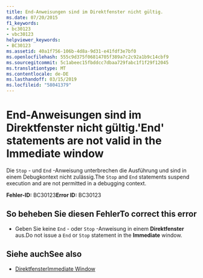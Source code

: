 ```yaml
---
title: End-Anweisungen sind im Direktfenster nicht gültig.
ms.date: 07/20/2015
f1_keywords:
- bc30123
- vbc30123
helpviewer_keywords:
- BC30123
ms.assetid: 40a1f756-106b-4d8a-9d31-e41fdf3e7bf0
ms.openlocfilehash: 555c9d375f06814705f389a7c2c92a1b9c14cbf9
ms.sourcegitcommit: 5c1abeec15fbddcc7dbaa729fabc1f1f29f12045
ms.translationtype: MT
ms.contentlocale: de-DE
ms.lasthandoff: 03/15/2019
ms.locfileid: "58041379"
---
```

# <a name="end-statements-are-not-valid-in-the-immediate-window"></a><span data-ttu-id="da539-102">End-Anweisungen sind im Direktfenster nicht gültig.</span><span class="sxs-lookup"><span data-stu-id="da539-102">'End' statements are not valid in the Immediate window</span></span>
<span data-ttu-id="da539-103">Die `Stop` - und `End` -Anweisung unterbrechen die Ausführung und sind in einem Debugkontext nicht zulässig.</span><span class="sxs-lookup"><span data-stu-id="da539-103">The `Stop` and `End` statements suspend execution and are not permitted in a debugging context.</span></span>  
  
 <span data-ttu-id="da539-104">**Fehler-ID:** BC30123</span><span class="sxs-lookup"><span data-stu-id="da539-104">**Error ID:** BC30123</span></span>  
  
## <a name="to-correct-this-error"></a><span data-ttu-id="da539-105">So beheben Sie diesen Fehler</span><span class="sxs-lookup"><span data-stu-id="da539-105">To correct this error</span></span>  
  
-   <span data-ttu-id="da539-106">Geben Sie keine `End` - oder `Stop` -Anweisung in einem **Direktfenster** aus.</span><span class="sxs-lookup"><span data-stu-id="da539-106">Do not issue a `End` or `Stop` statement in the **Immediate** window.</span></span>  
  
## <a name="see-also"></a><span data-ttu-id="da539-107">Siehe auch</span><span class="sxs-lookup"><span data-stu-id="da539-107">See also</span></span>

- [<span data-ttu-id="da539-108">Direktfenster</span><span class="sxs-lookup"><span data-stu-id="da539-108">Immediate Window</span></span>](/visualstudio/ide/reference/immediate-window)
